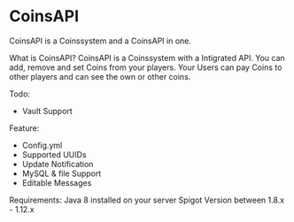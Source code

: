 # CoinsAPI
CoinsAPI is a Coinssystem and a CoinsAPI in one.

What is CoinsAPI?
CoinsAPI is a Coinssystem with a Intigrated API. You can add, remove and set Coins from your players. Your Users can pay Coins to other players and can see the own or other coins.

Todo:
- Vault Support

Feature: 
- Config.yml
- Supported UUIDs
- Update Notification
- MySQL & file Support
- Editable Messages

Requirements:
Java 8 installed on your server
Spigot Version between 1.8.x - 1.12.x
